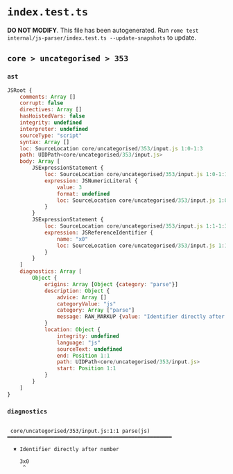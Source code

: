 # `index.test.ts`

**DO NOT MODIFY**. This file has been autogenerated. Run `rome test internal/js-parser/index.test.ts --update-snapshots` to update.

## `core > uncategorised > 353`

### `ast`

```javascript
JSRoot {
	comments: Array []
	corrupt: false
	directives: Array []
	hasHoistedVars: false
	integrity: undefined
	interpreter: undefined
	sourceType: "script"
	syntax: Array []
	loc: SourceLocation core/uncategorised/353/input.js 1:0-1:3
	path: UIDPath<core/uncategorised/353/input.js>
	body: Array [
		JSExpressionStatement {
			loc: SourceLocation core/uncategorised/353/input.js 1:0-1:1
			expression: JSNumericLiteral {
				value: 3
				format: undefined
				loc: SourceLocation core/uncategorised/353/input.js 1:0-1:1
			}
		}
		JSExpressionStatement {
			loc: SourceLocation core/uncategorised/353/input.js 1:1-1:3
			expression: JSReferenceIdentifier {
				name: "x0"
				loc: SourceLocation core/uncategorised/353/input.js 1:1-1:3 (x0)
			}
		}
	]
	diagnostics: Array [
		Object {
			origins: Array [Object {category: "parse"}]
			description: Object {
				advice: Array []
				categoryValue: "js"
				category: Array ["parse"]
				message: RAW_MARKUP {value: "Identifier directly after number"}
			}
			location: Object {
				integrity: undefined
				language: "js"
				sourceText: undefined
				end: Position 1:1
				path: UIDPath<core/uncategorised/353/input.js>
				start: Position 1:1
			}
		}
	]
}
```

### `diagnostics`

```

 core/uncategorised/353/input.js:1:1 parse(js) ━━━━━━━━━━━━━━━━━━━━━━━━━━━━━━━━━━━━━━━━━━━━━━━━━━━━━

  ✖ Identifier directly after number

    3x0
     ^


```
